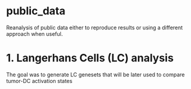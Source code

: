 # public_data
Reanalysis of public data either to reproduce results or using a different approach when useful.

# 1. Langerhans Cells (LC) analysis
The goal was to generate LC genesets that will be later used to compare tumor-DC activation states
